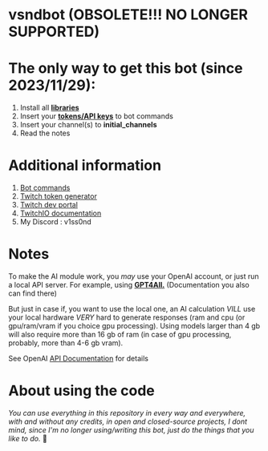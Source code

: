 # vsndbot (OBSOLETE!!! NO LONGER SUPPORTED)

# The only way to get this bot (since 2023/11/29):
1. Install all **[libraries](https://paste.ivr.fi/raw/ponesyhevo)**
2. Insert your **[tokens/API keys](https://paste.ivr.fi/raw/qojicilyje)** to bot commands
3. Insert your channel(s) to **initial_channels**
4. Read the notes

# Additional information 
1. [Bot commands](https://v1ss0nd.github.io/)
2. [Twitch token generator](https://twitchtokengenerator.com/)
3. [Twitch dev portal](https://dev.twitch.tv/docs/)
4. [TwitchIO documentation](https://twitchio.dev/en/stable/)
5. My Discord : v1ss0nd

# Notes
To make the AI module work, you *may* use your OpenAI account, or just run a local API server. For example, using **[GPT4All.](https://github.com/nomic-ai/gpt4all)** (Documentation you also can find there)

But just in case if, you want to use the local one, an AI calculation *VILL* use your local hardware *VERY* hard to generate responses (ram and cpu (or gpu/ram/vram if you choice gpu processing). Using models larger than 4 gb will also require more than 16 gb of ram (in case of gpu processing, probably, more than 4-6 gb vram).

See OpenAI [API Documentation](https://platform.openai.com/docs/api-reference/completions/create) for details

# About using the code

*You can use everything in this repository in every way and everywhere, with and without any credits, in open and closed-source projects, I dont mind, since I'm no longer using/writing this bot, just do the things that you like to do.* 🙂
